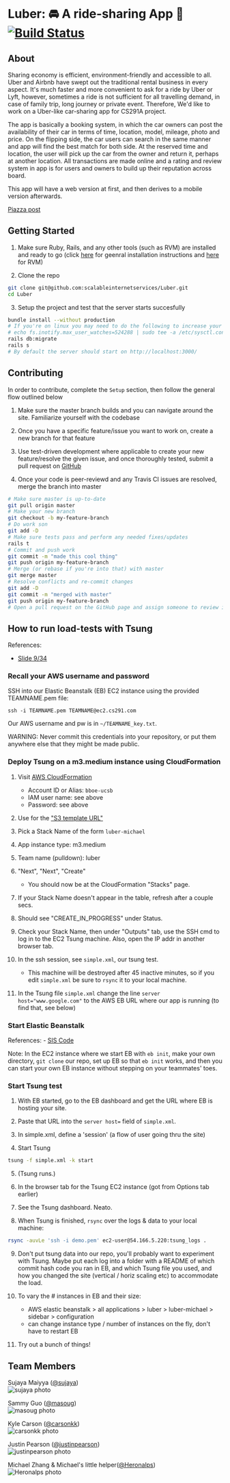# Luber: :oncoming_automobile: A ride-sharing App :oncoming_taxi: [![Build Status](https://travis-ci.org/scalableinternetservices/Luber.svg?branch=master)](https://travis-ci.org/scalableinternetservices/Luber)

About
-----

Sharing economy is efficient, environment-friendly and accessible to all. Uber and Airbnb have swept out the traditional rental business in every aspect. It's much faster and more convenient to ask for a ride by Uber or Lyft, however, sometimes a ride is not sufficient for all travelling demand, in case of family trip, long journey or private event. Therefore, We'd like to work on a Uber-like car-sharing app for CS291A project.

The app is basically a booking system, in which the car owners can post the availability of their car in terms of time, location, model, mileage, photo and price. On the flipping side, the car users can search in the same manner and app will find the best match for both side. At the reserved time and location, the user will pick up the car from the owner and return it, perhaps at another location. All transactions are made online and a rating and review system in app is for users and owners to build up their reputation across board.

This app will have a web version at first, and then derives to a mobile version afterwards.

[Piazza post](https://piazza.com/class/j789lo09yai5qx?cid=7)

Getting Started
---------------

1. Make sure Ruby, Rails, and any other tools (such as RVM) are installed and ready to go (click [here](http://installrails.com/steps/choose_os) for geenral installation instructions and [here](https://rvm.io/) for RVM)

2. Clone the repo
```sh
git clone git@github.com:scalableinternetservices/Luber.git
cd Luber
```

3. Setup the project and test that the server starts succesfully
```sh
bundle install --without production
# If you're on linux you may need to do the following to increase your number of watchers
# echo fs.inotify.max_user_watches=524288 | sudo tee -a /etc/sysctl.conf && sudo sysctl -p
rails db:migrate
rails s
# By default the server should start on http://localhost:3000/
```

Contributing
------------

In order to contribute, complete the `Setup` section, then follow the general flow outlined below

1. Make sure the master branch builds and you can navigate around the site. Familiarize yourself with the codebase

2. Once you have a specific feature/issue you want to work on, create a new branch for that feature

3. Use test-driven development where applicable to create your new feature/resolve the given issue, and once thoroughly tested, submit a pull request on [GitHub](https://github.com/scalableinternetservices/Luber/pulls)

4. Once your code is peer-reviewd and any Travis CI issues are resolved, merge the branch into master
```sh
# Make sure master is up-to-date
git pull origin master
# Make your new branch
git checkout -b my-feature-branch
# Do work son
git add -D
# Make sure tests pass and perform any needed fixes/updates
rails t
# Commit and push work
git commit -m "made this cool thing"
git push origin my-feature-branch
# Merge (or rebase if you're into that) with master
git merge master
# Resolve conflicts and re-commit changes
git add -D
git commit -m "merged with master"
git push origin my-feature-branch
# Open a pull request on the GitHub page and assign someone to review it
```

How to run load-tests with Tsung
--------------------------------

References:
- [Slide 9/34](http://cs291.com/slides/2017/11_tsung/#1)

### Recall your AWS username and password

SSH into our Elastic Beanstalk (EB) EC2 instance using the provided TEAMNAME.pem file:

    ssh -i TEAMNAME.pem TEAMNAME@ec2.cs291.com

Our AWS username and pw is in `~/TEAMNAME_key.txt`.

WARNING: Never commit this credentials into your repository, or put them anywhere else that they might be made public.


### Deploy Tsung on a m3.medium instance using CloudFormation

1. Visit [AWS CloudFormation](https://us-west-2.console.aws.amazon.com/cloudformation/home?region=us-west-2#/stacks/new)
    - Account ID or Alias: `bboe-ucsb`
    - IAM user name: see above
    - Password: see above

2. Use for the ["S3 template URL"](https://cs291.s3.amazonaws.com/Tsung.json)

3. Pick a Stack Name of the form `luber-michael`

4. App instance type: m3.medium

5. Team name (pulldown): luber

6. "Next", "Next", "Create"
    - You should now be at the CloudFormation "Stacks" page.

7. If your Stack Name doesn't appear in the table, refresh after a couple secs.

8. Should see "CREATE_IN_PROGRESS" under Status.

9. Check your Stack Name, then under "Outputs" tab, use the SSH cmd to log in to the EC2 Tsung machine. Also, open the IP addr in another browser tab.

10. In the ssh session, see `simple.xml`, our tsung test.
    - This machine will be destroyed after 45 inactive minutes, so if you edit `simple.xml` be sure to `rsync` it to your local machine.

11. In the Tsung file `simple.xml` change the line `server host="www.google.com"` to the AWS EB URL where our app is running (to find that, see below)

### Start Elastic Beanstalk

References:
    - [SIS Code](https://github.com/scalableinternetservices/demo_rails514_beanstalk)

Note: In the EC2 instance where we start EB with `eb init`, make your own directory, `git clone` our repo, set up EB so that `eb init` works, and then you can start your own EB instance without stepping on your teammates' toes.

### Start Tsung test

1. With EB started, go to the EB dashboard and get the URL where EB is hosting your site.

2. Paste that URL into the `server host=` field of `simple.xml`.

3. In simple.xml, define a 'session' (a flow of user going thru the site)

4. Start Tsung
```sh
tsung -f simple.xml -k start
```

5. (Tsung runs.)

6. In the browser tab for the Tsung EC2 instance (got from Options tab earlier)

7. See the Tsung dashboard. Neato.

8. When Tsung is finished, `rsync` over the logs & data to your local machine:
```sh
rsync -auvLe 'ssh -i demo.pem' ec2-user@54.166.5.220:tsung_logs .
```

9. Don't put tsung data into our repo, you'll probably want to experiment with Tsung. Maybe put each log into a folder with a README of which commit hash code you ran in EB, and which Tsung file you used, and how you changed the site (vertical / horiz scaling etc) to accommodate the load.

10. To vary the # instances in EB and their size: 
    - AWS elastic beanstalk > all applications > luber > luber-michael > sidebar > configuration
    - can change instance type / number of instances on the fly, don't have to restart EB

11. Try out a bunch of things!

Team Members
-------------

Sujaya Maiyya ([@sujaya](https://github.com/sujaya))  
![sujaya photo](https://avatars2.githubusercontent.com/u/4294071?v=4&s=400)

Sammy Guo ([@masoug](https://github.com/masoug))  
![masoug photo](https://github.com/scalableinternetservices/Luber/blob/master/misc/snapshots/sammy.jpg)

Kyle Carson ([@carsonkk](https://github.com/carsonkk))  
![carsonkk photo](https://avatars0.githubusercontent.com/u/10569071?v=4&s=400)

Justin Pearson ([@justinpearson](https://github.com/justinpearson))  
![justinpearson photo](http://justinppearson.com/assets/my-face-2.png)

Michael Zhang & Michael's little helper([@Heronalps](https://github.com/Heronalps))  
![Heronalps photo](https://github.com/scalableinternetservices/Luber/blob/master/misc/snapshots/heronalps.jpg)


